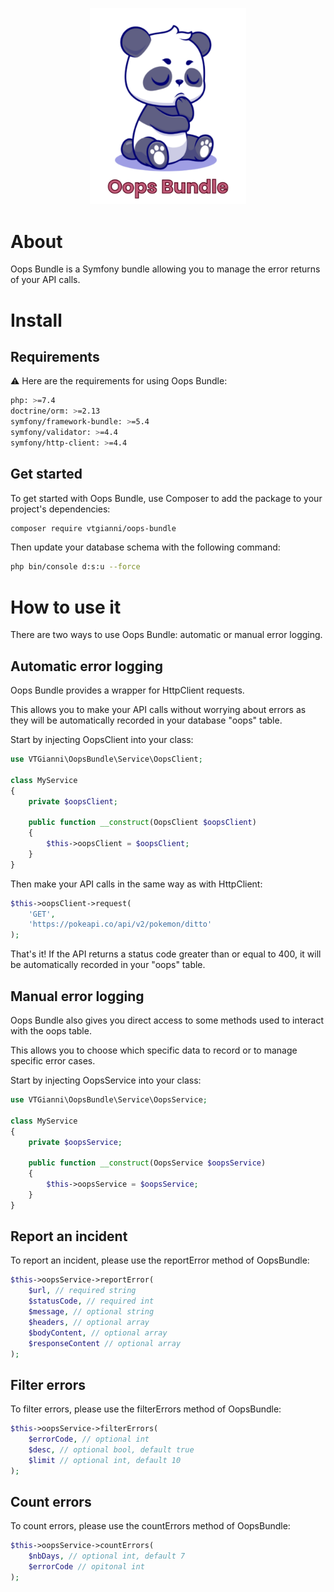 <p align="center">
  <img src="asset/logo.png" width="250" title="Logo" alt="Logo">
</p>

# About

Oops Bundle is a Symfony bundle allowing you to manage the error returns of your API calls.

# Install

## Requirements

:warning: Here are the requirements for using Oops Bundle:

```sh
php: >=7.4
doctrine/orm: >=2.13
symfony/framework-bundle: >=5.4
symfony/validator: >=4.4
symfony/http-client: >=4.4
```
## Get started

To get started with Oops Bundle, use Composer to add the package to your project's dependencies:

```sh
composer require vtgianni/oops-bundle
```

Then update your database schema with the following command:

```sh
php bin/console d:s:u --force
```

# How to use it

There are two ways to use Oops Bundle: automatic or manual error logging. 

## Automatic error logging

Oops Bundle provides a wrapper for HttpClient requests.

This allows you to make your API calls without worrying about errors as they will be automatically recorded in your database "oops" table.

Start by injecting OopsClient into your class:

```php
use VTGianni\OopsBundle\Service\OopsClient;

class MyService
{
    private $oopsClient;

    public function __construct(OopsClient $oopsClient)
    {
        $this->oopsClient = $oopsClient;
    }
}
```

Then make your API calls in the same way as with HttpClient:

```php
$this->oopsClient->request(
    'GET',
    'https://pokeapi.co/api/v2/pokemon/ditto'
);
```

That's it! If the API returns a status code greater than or equal to 400, it will be automatically recorded in your "oops" table.

## Manual error logging

Oops Bundle also gives you direct access to some methods used to interact with the oops table.

This allows you to choose which specific data to record or to manage specific error cases.

Start by injecting OopsService into your class:

```php
use VTGianni\OopsBundle\Service\OopsService;

class MyService
{
    private $oopsService;

    public function __construct(OopsService $oopsService)
    {
        $this->oopsService = $oopsService;
    }
}
```

## Report an incident

To report an incident, please use the reportError method of OopsBundle:

```php
$this->oopsService->reportError(
    $url, // required string
    $statusCode, // required int
    $message, // optional string
    $headers, // optional array
    $bodyContent, // optional array
    $responseContent // optional array
);
```

## Filter errors

To filter errors, please use the filterErrors method of OopsBundle:

```php
$this->oopsService->filterErrors(
    $errorCode, // optional int
    $desc, // optional bool, default true
    $limit // optional int, default 10
);
```

## Count errors

To count errors, please use the countErrors method of OopsBundle:

```php
$this->oopsService->countErrors(
    $nbDays, // optional int, default 7
    $errorCode // opitonal int
);
```
